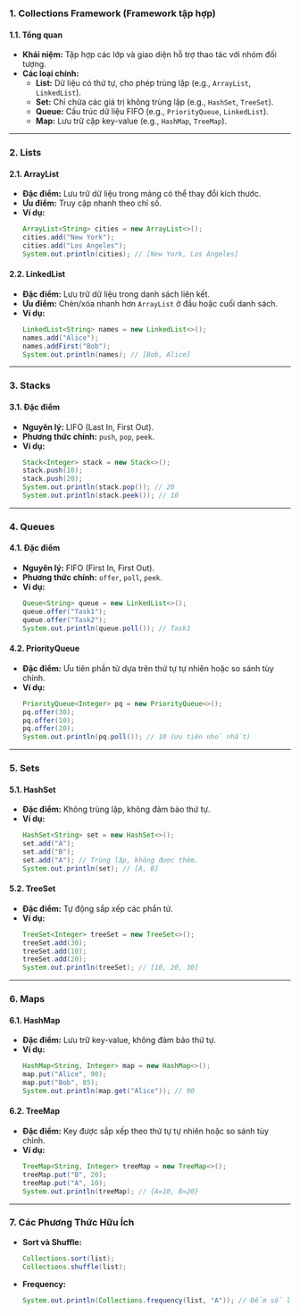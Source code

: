 ### **1. Collections Framework (Framework tập hợp)**

#### **1.1. Tổng quan**

- **Khái niệm:** Tập hợp các lớp và giao diện hỗ trợ thao tác với nhóm đối tượng.
- **Các loại chính:**
  - **List:** Dữ liệu có thứ tự, cho phép trùng lặp (e.g., `ArrayList`, `LinkedList`).
  - **Set:** Chỉ chứa các giá trị không trùng lặp (e.g., `HashSet`, `TreeSet`).
  - **Queue:** Cấu trúc dữ liệu FIFO (e.g., `PriorityQueue`, `LinkedList`).
  - **Map:** Lưu trữ cặp key-value (e.g., `HashMap`, `TreeMap`).

---

### **2. Lists**

#### **2.1. ArrayList**

- **Đặc điểm:** Lưu trữ dữ liệu trong mảng có thể thay đổi kích thước.
- **Ưu điểm:** Truy cập nhanh theo chỉ số.
- **Ví dụ:**
  ```java
  ArrayList<String> cities = new ArrayList<>();
  cities.add("New York");
  cities.add("Los Angeles");
  System.out.println(cities); // [New York, Los Angeles]
  ```

#### **2.2. LinkedList**

- **Đặc điểm:** Lưu trữ dữ liệu trong danh sách liên kết.
- **Ưu điểm:** Chèn/xóa nhanh hơn `ArrayList` ở đầu hoặc cuối danh sách.
- **Ví dụ:**
  ```java
  LinkedList<String> names = new LinkedList<>();
  names.add("Alice");
  names.addFirst("Bob");
  System.out.println(names); // [Bob, Alice]
  ```

---

### **3. Stacks**

#### **3.1. Đặc điểm**

- **Nguyên lý:** LIFO (Last In, First Out).
- **Phương thức chính:** `push`, `pop`, `peek`.
- **Ví dụ:**
  ```java
  Stack<Integer> stack = new Stack<>();
  stack.push(10);
  stack.push(20);
  System.out.println(stack.pop()); // 20
  System.out.println(stack.peek()); // 10
  ```

---

### **4. Queues**

#### **4.1. Đặc điểm**

- **Nguyên lý:** FIFO (First In, First Out).
- **Phương thức chính:** `offer`, `poll`, `peek`.
- **Ví dụ:**
  ```java
  Queue<String> queue = new LinkedList<>();
  queue.offer("Task1");
  queue.offer("Task2");
  System.out.println(queue.poll()); // Task1
  ```

#### **4.2. PriorityQueue**

- **Đặc điểm:** Ưu tiên phần tử dựa trên thứ tự tự nhiên hoặc so sánh tùy chỉnh.
- **Ví dụ:**
  ```java
  PriorityQueue<Integer> pq = new PriorityQueue<>();
  pq.offer(30);
  pq.offer(10);
  pq.offer(20);
  System.out.println(pq.poll()); // 10 (ưu tiên nhỏ nhất)
  ```

---

### **5. Sets**

#### **5.1. HashSet**

- **Đặc điểm:** Không trùng lặp, không đảm bảo thứ tự.
- **Ví dụ:**
  ```java
  HashSet<String> set = new HashSet<>();
  set.add("A");
  set.add("B");
  set.add("A"); // Trùng lặp, không được thêm.
  System.out.println(set); // [A, B]
  ```

#### **5.2. TreeSet**

- **Đặc điểm:** Tự động sắp xếp các phần tử.
- **Ví dụ:**
  ```java
  TreeSet<Integer> treeSet = new TreeSet<>();
  treeSet.add(30);
  treeSet.add(10);
  treeSet.add(20);
  System.out.println(treeSet); // [10, 20, 30]
  ```

---

### **6. Maps**

#### **6.1. HashMap**

- **Đặc điểm:** Lưu trữ key-value, không đảm bảo thứ tự.
- **Ví dụ:**
  ```java
  HashMap<String, Integer> map = new HashMap<>();
  map.put("Alice", 90);
  map.put("Bob", 85);
  System.out.println(map.get("Alice")); // 90
  ```

#### **6.2. TreeMap**

- **Đặc điểm:** Key được sắp xếp theo thứ tự tự nhiên hoặc so sánh tùy chỉnh.
- **Ví dụ:**
  ```java
  TreeMap<String, Integer> treeMap = new TreeMap<>();
  treeMap.put("B", 20);
  treeMap.put("A", 10);
  System.out.println(treeMap); // {A=10, B=20}
  ```

---

### **7. Các Phương Thức Hữu Ích**

- **Sort và Shuffle:**
  ```java
  Collections.sort(list);
  Collections.shuffle(list);
  ```
- **Frequency:**
  ```java
  System.out.println(Collections.frequency(list, "A")); // Đếm số lần xuất hiện của "A".
  ```

